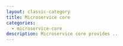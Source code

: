 ```yaml
---
layout: classic-category
title: Microservice core
categories:
  - microservice-core
description: Microservice core provides ..
---
```

